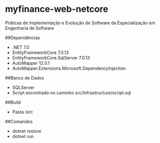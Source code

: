 # myfinance-web-netcore
 Práticas de Implementação e Evolução de Software da Especialização em Engenharia de Software 

##Dependências
- .NET 7.0
- EntityFrameworkCore 7.0.13
- EntityFrameworkCore.SqlServer 7.0.13
- AutoMapper 12.0.1
- AutoMapper.Extensions.Microsoft.DependencyInjection

##Banco de Dados
- SQLServer
- Script encontrado no caminho src/Infrastructure/script.sql

##Build
- Pasta /src

##Comandos
- dotnet restore
- dotnet run
